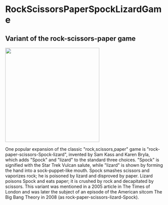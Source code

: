 # RockScissorsPaperSpockLizardGame

## Variant of the rock-scissors-paper game

<img height="300" src="https://github.com/tsekovTriesCoding/RockScissorsPaperSpockLizardGame/blob/main/800px-Pierre_ciseaux_feuille_l%C3%A9zard_spock_aligned.jpeg" width="300"/>

One popular expansion of the classic "rock,scissors,paper" game is "rock-paper-scissors-Spock-lizard", invented by Sam Kass and Karen Bryla, which adds "Spock" and "lizard" to the standard three choices. "Spock" is signified with the Star Trek Vulcan salute, while "lizard" is shown by forming the hand into a sock-puppet-like mouth.
Spock smashes scissors and vaporizes rock; he is poisoned by lizard and disproved by paper.
Lizard poisons Spock and eats paper; it is crushed by rock and decapitated by scissors.
This variant was mentioned in a 2005 article in The Times of London and was later the subject of an episode of the American sitcom The Big Bang Theory in 2008 (as rock-paper-scissors-lizard-Spock).

